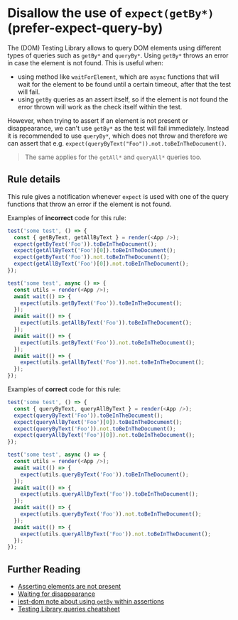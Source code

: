 # Disallow the use of `expect(getBy*)` (prefer-expect-query-by)

The (DOM) Testing Library allows to query DOM elements using different types of queries such as `getBy*` and `queryBy*`. Using `getBy*` throws an error in case the element is not found. This is useful when:

- using method like `waitForElement`, which are `async` functions that will wait for the element to be found until a certain timeout, after that the test will fail.
- using `getBy` queries as an assert itself, so if the element is not found the error thrown will work as the check itself within the test.

However, when trying to assert if an element is not present or disappearance, we can't use `getBy*` as the test will fail immediately. Instead it is recommended to use `queryBy*`, which does not throw and therefore we can assert that e.g. `expect(queryByText("Foo")).not.toBeInTheDocument()`.

> The same applies for the `getAll*` and `queryAll*` queries too.

## Rule details

This rule gives a notification whenever `expect` is used with one of the query functions that throw an error if the element is not found.

Examples of **incorrect** code for this rule:

```js
test('some test', () => {
  const { getByText, getAllByText } = render(<App />);
  expect(getByText('Foo')).toBeInTheDocument();
  expect(getAllByText('Foo')[0]).toBeInTheDocument();
  expect(getByText('Foo')).not.toBeInTheDocument();
  expect(getAllByText('Foo')[0]).not.toBeInTheDocument();
});
```

```js
test('some test', async () => {
  const utils = render(<App />);
  await wait(() => {
    expect(utils.getByText('Foo')).toBeInTheDocument();
  });
  await wait(() => {
    expect(utils.getAllByText('Foo')).toBeInTheDocument();
  });
  await wait(() => {
    expect(utils.getByText('Foo')).not.toBeInTheDocument();
  });
  await wait(() => {
    expect(utils.getAllByText('Foo')).not.toBeInTheDocument();
  });
});
```

Examples of **correct** code for this rule:

```js
test('some test', () => {
  const { queryByText, queryAllByText } = render(<App />);
  expect(queryByText('Foo')).toBeInTheDocument();
  expect(queryAllByText('Foo')[0]).toBeInTheDocument();
  expect(queryByText('Foo')).not.toBeInTheDocument();
  expect(queryAllByText('Foo')[0]).not.toBeInTheDocument();
});
```

```js
test('some test', async () => {
  const utils = render(<App />);
  await wait(() => {
    expect(utils.queryByText('Foo')).toBeInTheDocument();
  });
  await wait(() => {
    expect(utils.queryAllByText('Foo')).toBeInTheDocument();
  });
  await wait(() => {
    expect(utils.queryByText('Foo')).not.toBeInTheDocument();
  });
  await wait(() => {
    expect(utils.queryAllByText('Foo')).not.toBeInTheDocument();
  });
});
```

## Further Reading

- [Asserting elements are not present](https://testing-library.com/docs/guide-disappearance#asserting-elements-are-not-present)
- [Waiting for disappearance](https://testing-library.com/docs/guide-disappearance#waiting-for-disappearance)
- [jest-dom note about using `getBy` within assertions](https://testing-library.com/docs/ecosystem-jest-dom)
- [Testing Library queries cheatsheet](https://testing-library.com/docs/dom-testing-library/cheatsheet#queries)
